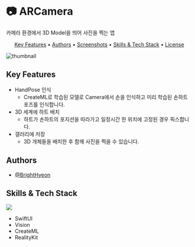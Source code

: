 # 📷 ARCamera
카메라 환경에서 3D Model을 띄어 사진을 찍는 앱

<p align="center">
  <a href="#Key-Features">Key Features</a> •
  <a href="#Authors">Authors</a> •
  <a href="#Screenshots">Screenshots</a> •
  <a href="#Skills--Tech-Stack">Skills & Tech Stack</a> •
  <a href="#License">License</a>
</p>

![thumbnail](https://user-images.githubusercontent.com/95853235/190576378-778eb5fb-5463-4036-b5b9-3c8624c07f6a.JPG)


## Key Features

* HandPose 인식
  - CreateML로 학습된 모델로 Camera에서 손을 인식하고 미리 학습된 손하트 포즈를 인식합니다.
* 3D 세계에 하트 배치
  - 하트가 손하트의 포지션을 따라가고 일정시간 한 위치에 고정된 경우 픽스합니다.
* 갤러리에 저장
  - 3D 개체들을 배치한 후 함께 사진을 찍을 수 있습니다.
  

## Authors

- [@BrightHyeon](https://github.com/BrightHyeon)


## Skills & Tech Stack
<img src="https://img.shields.io/badge/Swift-F05138?style=for-the-badge&logo=Swift&logoColor=white"><br>
* SwiftUI
* Vision
* CreateML
* RealityKit
